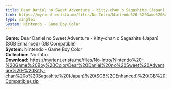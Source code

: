 ```yaml
---
title: Dear Daniel no Sweet Adventure - Kitty-chan o Sagashite (Japan) (SGB Enhanced) (GB Compatible)
link: https://myrient.erista.me/files/No-Intro/Nintendo%20-%20Game%20Boy%20Color/Dear%20Daniel%20no%20Sweet%20Adventure%20-%20Kitty-chan%20o%20Sagashite%20(Japan)%20(SGB%20Enhanced)%20(GB%20Compatible).zip
type: single1
System: Nintendo - Game Boy Color
---
```

<b>Game:</b> Dear Daniel no Sweet Adventure - Kitty-chan o Sagashite (Japan) (SGB Enhanced) (GB Compatible)<br>
<b>System:</b> Nintendo - Game Boy Color<br>
<b>Collection:</b> No-Intro<br>
<b>Download:</b> https://myrient.erista.me/files/No-Intro/Nintendo%20-%20Game%20Boy%20Color/Dear%20Daniel%20no%20Sweet%20Adventure%20-%20Kitty-chan%20o%20Sagashite%20(Japan)%20(SGB%20Enhanced)%20(GB%20Compatible).zip